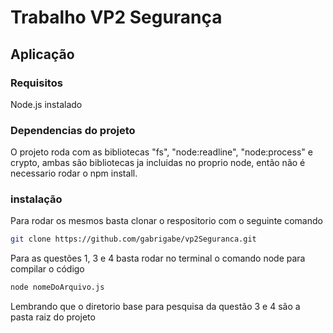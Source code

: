 # Trabalho VP2 Segurança



## Aplicação

### Requisitos
Node.js instalado



### Dependencias do projeto
O projeto roda com as bibliotecas "fs", "node:readline", "node:process" e crypto, ambas são bibliotecas ja incluidas no proprio node, então não é necessario rodar o npm install.

### instalação 
Para rodar os mesmos basta clonar o respositorio com o seguinte comando

```bash
git clone https://github.com/gabrigabe/vp2Seguranca.git
```
Para as questões 1, 3 e 4  basta rodar no terminal o comando node para compilar o código

```bash
node nomeDoArquivo.js
```
Lembrando que o diretorio base para pesquisa da questão 3 e 4 são a pasta raiz do projeto